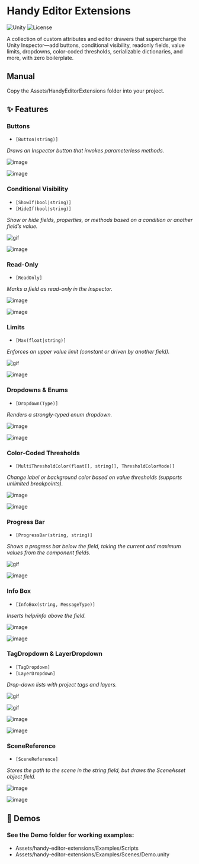 # Handy Editor Extensions
![Unity](https://img.shields.io/badge/unity-6000.0%2B-blue.svg)
![License](https://img.shields.io/badge/license-MIT-green.svg)

A collection of custom attributes and editor drawers that supercharge the Unity Inspector—add buttons, conditional visibility, readonly fields, value limits, dropdowns, color-coded thresholds, serializable dictionaries, and more, with zero boilerplate.

## Manual
Copy the Assets/HandyEditorExtensions folder into your project.

## ✨ Features
### Buttons
* `[Button(string)]`

_Draws an Inspector button that invokes parameterless methods._

![image](https://github.com/user-attachments/assets/898a5c6f-3048-4e47-88a7-7a6cb61f6952)

![image](https://github.com/user-attachments/assets/70a31feb-38e0-40eb-b838-381a846774fa)


### Conditional Visibility
* `[ShowIf(bool|string)]`
* `[HideIf(bool|string)]`

_Show or hide fields, properties, or methods based on a condition or another field’s value._

![gif](https://github.com/user-attachments/assets/5ec09ace-08eb-4bfd-93bd-635d44bfb232)

![image](https://github.com/user-attachments/assets/6345fda8-0af0-43ab-a110-888108f1516a)


### Read-Only
* `[ReadOnly]`

_Marks a field as read-only in the Inspector._

![image](https://github.com/user-attachments/assets/d805ae41-103a-4901-aacf-37509f8ac7cb)

![image](https://github.com/user-attachments/assets/4862c4be-672f-487e-b27e-1acd1ace9aa1)


### Limits
* `[Max(float|string)]`

_Enforces an upper value limit (constant or driven by another field)._

![gif](https://github.com/user-attachments/assets/acd455cb-763d-45b3-baed-7c2737daa59f)

![image](https://github.com/user-attachments/assets/275fd580-9aa7-439c-8240-7635ac91d2ca)


### Dropdowns & Enums
* `[Dropdown(Type)]`

_Renders a strongly-typed enum dropdown._

![image](https://github.com/user-attachments/assets/0b3bb71e-f202-47f7-a255-7c90a174c45b)

![image](https://github.com/user-attachments/assets/5a3b2dec-217c-4884-be78-dcf8196390e7)


### Color-Coded Thresholds
* `[MultiThresholdColor(float[], string[], ThresholdColorMode)]`

_Change label or background color based on value thresholds (supports unlimited breakpoints)._

![image](https://github.com/user-attachments/assets/3186e3cf-4d01-43ed-b60c-a4b8d204cb5e)

![image](https://github.com/user-attachments/assets/d5577e9b-c428-4956-8f32-180f73f44336)

### Progress Bar
* `[ProgressBar(string, string)]`

_Shows a progress bar below the field, taking the current and maximum values ​​from the component fields._

![gif](https://github.com/user-attachments/assets/2c49347d-e6e6-4e93-8b85-17ff5a073d29)

![image](https://github.com/user-attachments/assets/defe15ab-47b5-436b-bc20-b20d872e6fe5)

### Info Box
* `[InfoBox(string, MessageType)]`

_Inserts help/info above the field._

![image](https://github.com/user-attachments/assets/065b1185-d42e-4357-9cfa-e650e56741e5)

![image](https://github.com/user-attachments/assets/f7a0f326-1d05-480a-b2a3-af2a3dd0b84d)

### TagDropdown & LayerDropdown
* `[TagDropdown]`
* `[LayerDropdown]`

_Drop-down lists with project tags and layers._

![gif](https://github.com/user-attachments/assets/cbbab1fc-51a2-4669-b674-be4ad6772627)

![gif](https://github.com/user-attachments/assets/28dd7077-ba13-4af4-bd3b-2c85e1d3528c)

![image](https://github.com/user-attachments/assets/a3b68b4c-7157-44b8-b93e-3216621ae879)

![image](https://github.com/user-attachments/assets/5297aae9-a02b-4969-8080-f56de763cc46)

### SceneReference
* `[SceneReference]`

_Stores the path to the scene in the string field, but draws the SceneAsset object field._

![image](https://github.com/user-attachments/assets/15329a9c-9d1b-49f2-9840-24a850e4c463)

![image](https://github.com/user-attachments/assets/9c80ce47-acb9-44f7-a59d-dc59a9c9ef36)

## 🧪 Demos
### See the Demo folder for working examples:
* Assets/handy-editor-extensions/Examples/Scripts
* Assets/handy-editor-extensions/Examples/Scenes/Demo.unity
